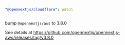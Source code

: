 ```yaml
---
"@opennextjs/cloudflare": patch
---
```


bump `@opennextjs/aws` to 3.8.0

See details at <https://github.com/opennextjs/opennextjs-aws/releases/tag/v3.8.0>

